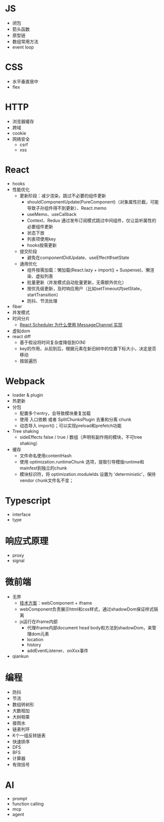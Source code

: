 # JS

- 闭包
- 箭头函数
- 原型链
- 数组常用方法
- event loop

# CSS
- 水平垂直居中
- flex

# HTTP
- 浏览器缓存
- 跨域
- cookie
- 网络安全
  - csrf
  - xss

# React
- hooks
- 性能优化
  - 更新阶段：减少渲染，跳过不必要的组件更新
    - shouldComponentUpdate(PureComponent)（对象属性拦截，可能导致子孙组件得不到更新）、React.memo
    - useMemo、useCallback
    - Context、Redux 通过发布订阅模式跳过中间组件，仅让监听属性的必要组件更新
    - 状态下放
    - 列表项使用key
    - hooks按需更新
  - 提交阶段
    - 避免在componentDidUpdate、useEffect中setState
  - 通用优化
    - 组件按需加载：懒加载(React.lazy + import() + Suspense)、懒渲染、虚拟列表
    - 批量更新（并发模式自动批量更新，无需额外优化）
    - 按优先级更新，及时响应用户（比如setTimeout内setState，startTransition）
    - 防抖、节流处理
- fiber
- 并发模式
- 时间分片
  - [React Scheduler 为什么使用 MessageChannel 实现](https://juejin.cn/post/6953804914715803678)
- 虚拟dom
- react diff
  - 基于假设将时间复杂度降低到O(N)
  - key的作用，从前到后，根据元素在新旧树中的位置下标大小，决定是否移动
  - 按层遍历
# Webpack
- loader & plugin
- 热更新
- 分包
  - 配置多个entry，会导致模块重复加载
  - 使用 入口依赖 或者 SplitChunksPlugin 去重和分离 chunk
  - 动态导入 import()；可以实现preload和prefetch功能
- Tree shaking
  - sideEffects false / true / 数组（声明有副作用的模块，不可tree shaking）
- 缓存
  - 文件命名使用contentHash
  - 使用 optimization.runtimeChunk 选项，提取引导模版runtime和mainfest到独立的chunk
  - 模块标识符，将 optimization.moduleIds 设置为 'deterministic'，保持vendor chunk文件名不变；

# Typescript
- interface
- type

# 响应式原理
- proxy
- signal

# 微前端
- 无界
  - [技术方案](https://juejin.cn/post/7215967453913317434)：webComponent + iframe 
  - webComponent负责展示html和css样式，通过shadowDom保证样式隔离
  - js运行在iframe内部
    - 代理iframe内部document head body和方法到shadowDom，来管理dom元素
    - location
    - history
    - addEventListener、onXxx事件
- qiankun

# 编程
- 防抖
- 节流
- 数组转树形
- 大数相加
- 大树相乘
- 接雨水
- 链表判环
- K个一组反转链表
- 快速排序
- DFS
- BFS
- 计算器
- 有效括号

# AI
- prompt
- function calling
- mcp
- agent

